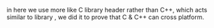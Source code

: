 in <cstdio> here we use more like C library header rather than C++, which acts similar to library <iostream>, we did it to prove that C & C++ can cross platform.